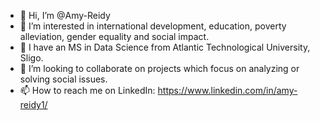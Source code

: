 - 👋 Hi, I’m @Amy-Reidy
- 👀 I’m interested in international development, education, poverty alleviation, gender equality and social impact.
- 🌱 I have an MS in Data Science from Atlantic Technological University, Sligo.
- 💞️ I’m looking to collaborate on projects which focus on analyzing or solving social issues.
- 📫 How to reach me on LinkedIn: https://www.linkedin.com/in/amy-reidy1/

<!---
Amy-Reidy/Amy-Reidy is a ✨ special ✨ repository because its `README.md` (this file) appears on your GitHub profile.
You can click the Preview link to take a look at your changes.
--->
